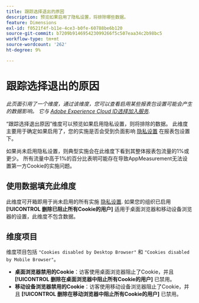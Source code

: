```yaml
---
title: 跟踪选择退出的原因
description: 预览如果启用了隐私设置，将排除哪些数据。
feature: Dimensions
exl-id: f0521f4f-b11e-4ce3-b0fe-60788be6b120
source-git-commit: b7209b914695423099266f5c507eaa34c2b98bc5
workflow-type: tm+mt
source-wordcount: '262'
ht-degree: 9%

---
```


# 跟踪选择退出的原因

*此页面引用了一个维度，通过该维度，您可以查看启用某些报表包设置可能会产生的数据影响。 它与 [Adobe Experience Cloud ID选择加入服务](https://experienceleague.adobe.com/docs/id-service/using/implementation/opt-in-service/optin-overview.html?lang=zh-Hans).*

“跟踪选择退出原因”维度可以预览如果启用隐私设置，则将排除的数据。 此维度主要用于确定如果启用了，您的实施是否会受到负面影响 [隐私设置](https://experienceleague.adobe.com/docs/core-services/interface/administration/ec-cookies/browser-cookie-settings.html) 在报表包设置下。

如果尚未启用隐私设置，则典型实施会在此维度下看到其整体报表包流量的1%或更少。 所有流量中高于1%的百分比表明可能存在导致AppMeasurement无法设置第一方Cookie的实施问题。

## 使用数据填充此维度

此维度可开箱即用于尚未启用的所有实施 [隐私设置](https://experienceleague.adobe.com/docs/core-services/interface/administration/ec-cookies/browser-cookie-settings.html). 如果您的组织已启用 **[!UICONTROL 删除已阻止所有Cookie的用户]** 适用于桌面浏览器和移动设备浏览器的设置，此维度不包含数据。

## 维度项目

维度项目包括 `"Cookies disabled by Desktop Browser"` 和 `"Cookies disabled by Mobile Browser"`。

* **桌面浏览器禁用的Cookie**：访客使用桌面浏览器阻止了Cookie，并且 **[!UICONTROL 删除在桌面浏览器中阻止所有Cookie的用户]** 已禁用。
* **移动设备浏览器禁用的Cookie**：访客使用移动设备浏览器阻止了Cookie，并且 **[!UICONTROL 删除在移动浏览器中阻止所有Cookie的用户]** 已禁用。
